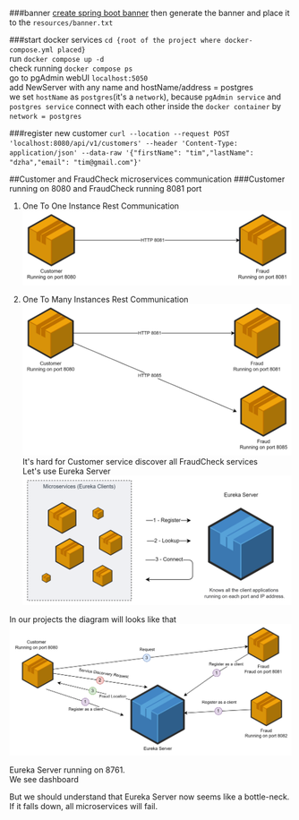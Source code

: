 ###banner
[create spring boot banner](https://devops.datenkollektiv.de/banner.txt/index.html) 
then generate the banner and place it to the `resources/banner.txt`  

###start docker services
`cd {root of the project where docker-compose.yml placed}`   
run `docker compose up -d`  
check running `docker compose ps`  
go to pgAdmin webUI `localhost:5050`  
add NewServer with any name and hostName/address = postgres  
we set `hostName` as `postgres`(it's a `network`), 
because `pgAdmin service` and `postgres service` 
connect with each other inside the `docker container` by `network = postgres`

###register new customer
`curl --location --request POST 'localhost:8080/api/v1/customers' --header 'Content-Type: application/json' --data-raw '{"firstName": "tim","lastName": "dzha","email": "tim@gmail.com"}'`

##Customer and FraudCheck microservices communication
###Customer running on 8080 and  FraudCheck running 8081 port
1. One To One Instance Rest Communication
![one-to-one-instance-rest-communication](resources/one-to-one-instance-rest-communication.png)

2. One To Many Instances Rest Communication
![one-to-many-instance-rest-communication](resources/one-to-many-instance-rest-communication.png)
It's hard for Customer service discover all FraudCheck services  
Let's use Eureka Server
![eureka-service-discovery-example](resources/eureka-service-discovery-example.png)

In our projects the diagram will looks like that
![eureka-service-discovery](resources/eureka-service-discovery.png)

Eureka Server running on 8761.  
We see dashboard  

But we should understand that Eureka Server now seems like a bottle-neck.   
If it falls down, all microservices will fail. 
